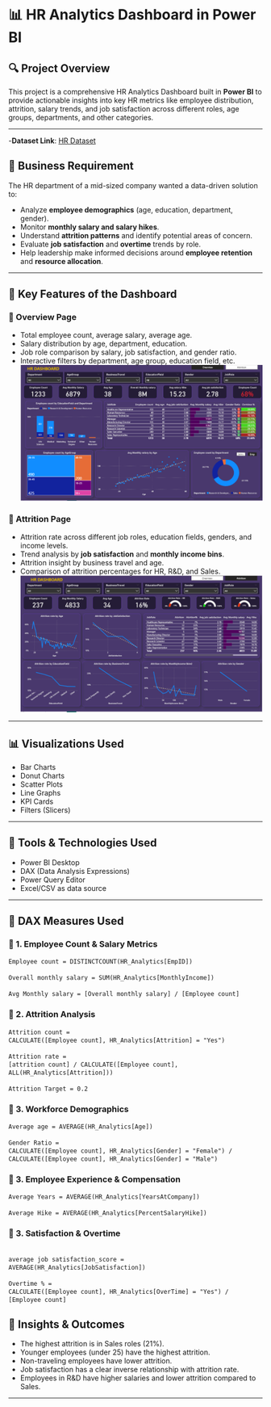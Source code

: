 # 📊 HR Analytics Dashboard in Power BI

## 🔍 Project Overview

This project is a comprehensive HR Analytics Dashboard built in **Power BI** to provide actionable insights into key HR metrics like employee distribution, attrition, salary trends, and job satisfaction across different roles, age groups, departments, and other categories.

---

-**Dataset Link**: [HR Dataset](https://github.com/VDhakad-Datamind/HR-Analytics-Dashboard/blob/main/HR_Analytics.csv)

## 🧩 Business Requirement

The HR department of a mid-sized company wanted a data-driven solution to:

- Analyze **employee demographics** (age, education, department, gender).
- Monitor **monthly salary and salary hikes**.
- Understand **attrition patterns** and identify potential areas of concern.
- Evaluate **job satisfaction** and **overtime** trends by role.
- Help leadership make informed decisions around **employee retention** and **resource allocation**.

---

## 📌 Key Features of the Dashboard

### 🔹 Overview Page
- Total employee count, average salary, average age.
- Salary distribution by age, department, education.
- Job role comparison by salary, job satisfaction, and gender ratio.
- Interactive filters by department, age group, education field, etc.
![Overview](https://github.com/VDhakad-Datamind/HR-Analytics-Dashboard/blob/main/Overview.png)


### 🔹 Attrition Page
- Attrition rate across different job roles, education fields, genders, and income levels.
- Trend analysis by **job satisfaction** and **monthly income bins**.
- Attrition insight by business travel and age.
- Comparison of attrition percentages for HR, R&D, and Sales.
![Attrition](https://github.com/VDhakad-Datamind/HR-Analytics-Dashboard/blob/main/Attrition.png)

---

## 📊 Visualizations Used
- Bar Charts
- Donut Charts
- Scatter Plots
- Line Graphs
- KPI Cards
- Filters (Slicers)

---

## 🧰 Tools & Technologies Used
- Power BI Desktop
- DAX (Data Analysis Expressions)
- Power Query Editor
- Excel/CSV as data source

---

## 🧮 DAX Measures Used

### 📌 1. Employee Count & Salary Metrics

```DAX
Employee count = DISTINCTCOUNT(HR_Analytics[EmpID])

Overall monthly salary = SUM(HR_Analytics[MonthlyIncome])

Avg Monthly salary = [Overall monthly salary] / [Employee count]

```

### 📌 2. Attrition Analysis

```DAX
Attrition count = 
CALCULATE([Employee count], HR_Analytics[Attrition] = "Yes")

Attrition rate = 
[attrition count] / CALCULATE([Employee count], ALL(HR_Analytics[Attrition]))

Attrition Target = 0.2
```

### 📌 3. Workforce Demographics

```DAX
Average age = AVERAGE(HR_Analytics[Age])

Gender Ratio = 
CALCULATE([Employee count], HR_Analytics[Gender] = "Female") /
CALCULATE([Employee count], HR_Analytics[Gender] = "Male")
```

### 📌 3. Employee Experience & Compensation

```DAX
Average Years = AVERAGE(HR_Analytics[YearsAtCompany])

Average Hike = AVERAGE(HR_Analytics[PercentSalaryHike])
```

### 📌 3. Satisfaction & Overtime

```DAX

average job satisfaction_score = AVERAGE(HR_Analytics[JobSatisfaction])

Overtime % = 
CALCULATE([Employee count], HR_Analytics[OverTime] = "Yes") / [Employee count]
```


## 🧠 Insights & Outcomes
- The highest attrition is in Sales roles (21%).
- Younger employees (under 25) have the highest attrition.
- Non-traveling employees have lower attrition.
- Job satisfaction has a clear inverse relationship with attrition rate.
- Employees in R&D have higher salaries and lower attrition compared to Sales.

---

